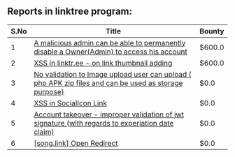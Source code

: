 ## Reports in linktree program:
| S.No | Title | Bounty |
| ---- | ----- | ------ |
| 1 | [A malicious admin can be able to permanently disable a Owner(Admin) to access his account](https://hackerone.com/reports/1718574) | $600.0 |
| 2 | [XSS in linktr.ee - on link thumbnail adding](https://hackerone.com/reports/1775162) | $600.0 |
| 3 | [No validation to Image upload user can upload ( php APK zip files and can be used as storage purpose)](https://hackerone.com/reports/1644062) | $0.0 |
| 4 | [XSS in SocialIcon Link](https://hackerone.com/reports/1698652) | $0.0 |
| 5 | [Account takeover - improper validation of jwt signature (with regards  to experiation date claim)](https://hackerone.com/reports/1760403) | $0.0 |
| 6 | [[song.link] Open Redirect](https://hackerone.com/reports/1699025) | $0.0 |